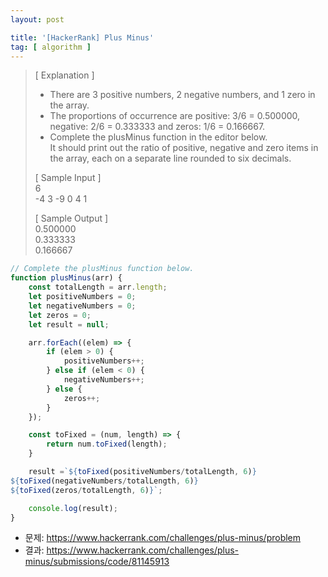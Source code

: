 ```yaml
---
layout: post

title: '[HackerRank] Plus Minus'
tag: [ algorithm ]
---
```



>[ Explanation ]
>* There are 3 positive numbers, 2 negative numbers, and 1 zero in the array. 
>* The proportions of occurrence are 
  positive: 3/6 = 0.500000, negative: 2/6 = 0.333333  and zeros: 1/6 = 0.166667.
>* Complete the plusMinus function in the editor below.  
  It should print out the ratio of positive, negative and zero items in the array,
  each on a separate line rounded to six decimals.
>
>[ Sample Input ]  
>6  
>-4 3 -9 0 4 1
>
>[ Sample Output ]   
>0.500000   
>0.333333  
>0.166667  

```javascript
// Complete the plusMinus function below.
function plusMinus(arr) {
    const totalLength = arr.length;
    let positiveNumbers = 0;
    let negativeNumbers = 0;
    let zeros = 0;
    let result = null;

    arr.forEach((elem) => {
        if (elem > 0) {
            positiveNumbers++;
        } else if (elem < 0) {
            negativeNumbers++;
        } else {
            zeros++;
        }
    });

    const toFixed = (num, length) => {
        return num.toFixed(length);
    }

    result =`${toFixed(positiveNumbers/totalLength, 6)}
${toFixed(negativeNumbers/totalLength, 6)}
${toFixed(zeros/totalLength, 6)}`;

    console.log(result);
}
```


* 문제: https://www.hackerrank.com/challenges/plus-minus/problem
* 결과: https://www.hackerrank.com/challenges/plus-minus/submissions/code/81145913

